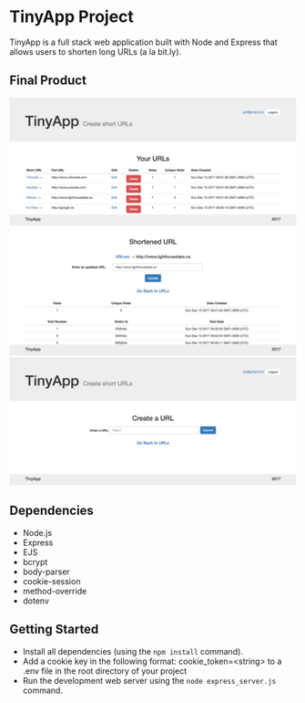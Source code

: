 # TinyApp Project

TinyApp is a full stack web application built with Node and Express that allows users to shorten long URLs (a la bit.ly).

## Final Product

!["User's URLs page"](https://github.com/acdarroll/tiny-app/blob/master/docs/urls-page.png?raw=true)
!["Short URL edit page"](https://github.com/acdarroll/tiny-app/blob/master/docs/short-url-page.png?raw=true)
!["Short URL creation page"](https://github.com/acdarroll/tiny-app/blob/master/docs/url-create-page.png?raw=true)

## Dependencies

- Node.js
- Express
- EJS
- bcrypt
- body-parser
- cookie-session
- method-override
- dotenv

## Getting Started

- Install all dependencies (using the `npm install` command).
- Add a cookie key in the following format: cookie_token=\<string\> to a .env file in the root directory of your project
- Run the development web server using the `node express_server.js` command.